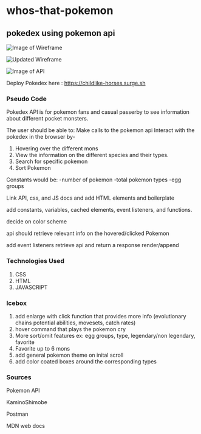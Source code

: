 # whos-that-pokemon
## pokedex using pokemon api

![Image of Wireframe](https://i.imgur.com/pnY9PHjh.jpg)

![Updated Wireframe](https://i.imgur.com/SLIwiZ5.png)

![Image of API](https://i.imgur.com/WgZu139.png)

Deploy Pokedex here : https://childlike-horses.surge.sh
### Pseudo Code
Pokedex API is for pokemon fans and casual passerby to see information about different pocket monsters.

The user should be able to:
Make calls to the pokemon api
Interact with the pokedex in the browser by-
1. Hovering over the different mons
2. View the information on the different species and their types.
3. Search for specific pokemon
4. Sort Pokemon

Constants would be: 
-number of pokemon
-total pokemon types
-egg groups

Link API, css, and JS docs and add HTML elements and boilerplate

add  constants, variables, cached elements, event listeners, and functions.

decide on color scheme

api should retrieve relevant info on the hovered/clicked Pokemon

add event listeners
retrieve api and return a response
render/append

### Technologies Used

<ol>
<li>CSS</li>
<li>HTML</li>
<li>JAVASCRIPT</li>
</ol>

### Icebox

<ol>
<li>add enlarge with click function that provides more info (evolutionary chains potential abilities, movesets, catch rates)</li>

<li>hover command that plays the pokemon cry</li>

<li>More sort/omit features ex: egg groups, type, legendary/non legendary, favorite</li>

<li>Favorite up to 6 mons</li>

<li>add general pokemon theme on inital scroll</li>

<li>add color coated boxes around the corresponding types</li>

</ol>

### Sources
Pokemon API

KaminoShimobe

Postman

MDN web docs